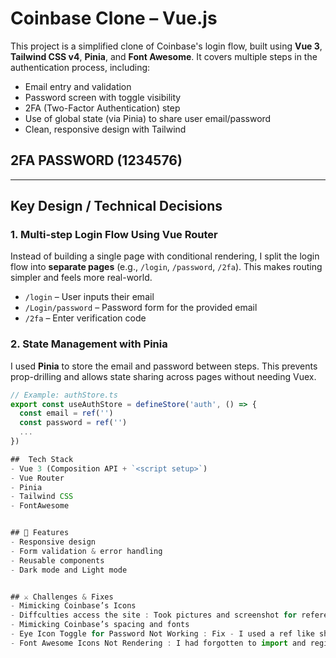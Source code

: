 # Coinbase Clone – Vue.js 

This project is a simplified clone of Coinbase's login flow, built using **Vue 3**, **Tailwind CSS v4**, **Pinia**, and **Font Awesome**. It covers multiple steps in the authentication process, including:

-  Email entry and validation
-  Password screen with toggle visibility
-  2FA (Two-Factor Authentication) step
-  Use of global state (via Pinia) to share user email/password
-  Clean, responsive design with Tailwind

## 2FA PASSWORD (1234576)

---

## Key Design / Technical Decisions

###  1. Multi-step Login Flow Using Vue Router
Instead of building a single page with conditional rendering, I split the login flow into **separate pages** (e.g., `/login`, `/password`, `/2fa`). This makes routing simpler and feels more real-world.

- `/login` – User inputs their email
- `/Login/password` – Password form for the provided email
- `/2fa` – Enter verification code

###  2. State Management with Pinia
I used **Pinia** to store the email and password between steps. This prevents prop-drilling and allows state sharing across pages without needing Vuex.

```ts
// Example: authStore.ts
export const useAuthStore = defineStore('auth', () => {
  const email = ref('')
  const password = ref('')
  ...
})

##  Tech Stack
- Vue 3 (Composition API + `<script setup>`)
- Vue Router
- Pinia
- Tailwind CSS
- FontAwesome


## 🚀 Features
- Responsive design
- Form validation & error handling
- Reusable components
- Dark mode and Light mode


## ⚔ Challenges & Fixes
- Mimicking Coinbase’s Icons
- Diffculties access the site : Took pictures and screenshot for reference 
- Mimicking Coinbase’s spacing and fonts
- Eye Icon Toggle for Password Not Working : Fix - I used a ref like show.value and updated the input’s :type dynamically based on that.
- Font Awesome Icons Not Rendering : I had forgotten to import and register the icons with FontAwesome’s library.add() method.




